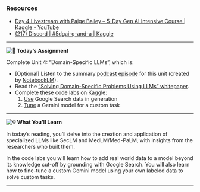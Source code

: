 ### Resources

* [Day 4 Livestream with Paige Bailey – 5-Day Gen AI Intensive Course | Kaggle - YouTube](https://www.youtube.com/watch?v=odvuLMJWUSU&list=PLqFaTIg4myu-b1PlxitQdY0UYIbys-2es&index=5)
* [(217) Discord | #5dgai-q-and-a | Kaggle](https://discord.com/channels/1101210829807956100/1303438695143178251)

---


**![🎒](https://fonts.gstatic.com/s/e/notoemoji/15.1/1f392/32.png) Today’s Assignment**

Complete Unit 4: “Domain-Specific LLMs”, which is:

* [Optional] Listen to the summary [podcast episode](https://notifications.googleapis.com/email/redirect?t=AFG8qyXmgeQ0PHkQurFuXz2TzHWJr3YYCnrtbUCDNsyD6xizeGvOrPp1uIAUnrd7ZCsdMVjiavrhAzGa34DAnnjzbXZ8iKq6cXhWzMAOrJKfRguo-q7M2xXiTt-ny3XO5TNsHEyfqHJCf6_8QNlHmKnlpYDWhEXixmq7J8rTBTr89WvcCoF8ac8eYDAS-6QlttyiXjzRBWjQfoxmXEKWWztjSBvXcNChivev4ohRo0Rsz2hbcCuZfwfsxZgrjrIjeRTsQpvo&r=eJzLKCkpKLbS16_MLy0p1UtK1U8yTDSJ8g-0iEjxBACSrAmV&s=ALHZ2r7IPgsSspkwd6TUJxE_IPJa) for this unit (created by [NotebookLM](https://notifications.googleapis.com/email/redirect?t=AFG8qyUcGhI8N8bdkN1jrnEOSA7nXrL2FcVoYvfa_jipDenhYaruhsPu4_eTAJk8XaHljdu7cX9l0TZ8mKDNgBfJj_d-a1IX424IT7Yc6jO6vuPxj3byjV7H6TKLAHL1QIxUOkt4gWyrHyI6lsSZX4-4WUDky5ZbcIzGbJ3HkTm3u0U_iRCBM2Ln8uWBvca1md50TmeoukWSklfkIaRhYEZ_pe0nLZsgbBxSi8l8X5NqKw3Kk1rTKddQi0McdtM7HCxhMBYy&r=eJzLKCkpKLbS18_LL0lNys_PzsnVS8_PT89J1QcAhrkJ4A&s=ALHZ2r6mYVwX2ukY1arLS0d83z8F)).
* Read the [“Solving Domain-Specific Problems Using LLMs” whitepaper](https://notifications.googleapis.com/email/redirect?t=AFG8qyWV4PGdEgp_fG47ZADRceWdUMMPWh-ifjEV9myPA6wWPVqoFLaT20ZkT735HNDVx6lHYJlBH_2lbCdhlduBtP3WF8gJchSzw5U_7oxLgi6npDRqxkqxou9lk5RtWQExwjC1tx3S77pBiTQ-lZc63wbbJ83gzYx01pJysBkoho88CxZVYIFL3sL0gkI7iOd5hQezZhrqKCNvmSErp2vL-EIJ9ugyovrBUK64L4ofMGUuR925KimucUuLCz1FCqLfIV7i&r=eJwVyUESgCAIAMAXofd-Y0rKBMKIxfeb9rpjb_Mj54hId-mdMVWVHIM2WjFc4MovzQ5NpdB0cMNKF1WwpSejODz-P7P4B5r-HiI&s=ALHZ2r5ZISVex__7caF5wzTdOn53).
* Complete these code labs on Kaggle:
  1. [Use](https://notifications.googleapis.com/email/redirect?t=AFG8qyUCnk9HC1C2AnsDdn9ypLqkBxSnCFqufNaFbwiJSixRv3VPjgVDHLuSxDsOUWHrSuZB5jLZ49HNJ81NQAMxPttvfX3-Mwuo-5QrmUeD6wZpCr18opgI0AvKm10RNagd_3FPRWjZ0x5GOYJl4QfDai0XyR6UfI0NTKu45hkYZZuiO3AmhqGeqbZ9MZ-bAVqnr0xEKlfD3UELB_SnANshw60KwHCDyDcdw19Wwl_AjpmJ1-ef1GqiPP-V1Z1cos5kTd28&r=eJwNyjEOwCAIAMAXIUun_oYIQWOVBmxIf9_efG3vO07EzCyDVC8p1SZWY8FJPno0cUGmFw5Qsz9ACHltoG7P4r70A2UuGXA&s=ALHZ2r54mhatCNAzdFL6WJxWYHAN) Google Search data in generation
  2. [Tune](https://notifications.googleapis.com/email/redirect?t=AFG8qyXG_3OkanvdPM7bgZumK1TGPPZKF5NeWpTY_Hw-1bspsCxkcHPhay9arGwvoFt0ops7aUYGtK73A7t404FH10CtpxgKXHEBkzGT6AgiIgkNZpW5NQPemIiYADH8D2ZdLLwApZwAYnxWGaffH3fQxro9J2iBkO1qbX1gfijuLT-db2x6QUQO69iT-MN_1_8gGc9ZPLcOIFXKMlawB20UV83E7-pIktItnRKG1Cra0CcokbCB3xK89jL0SDh6gsaJiUsa&r=eJwNyjEOwCAIAMAXIUun_oYoVaOAUYzp79ubr7iPdSOec0KjnDuHaILREqPQbHUVnoyJXrjgqcrgW6tmIIh7uQnIX_sHr-8aTg&s=ALHZ2r5jbNdBNI8iBHXC2GqsqvIC) a Gemini model for a custom task

---



**![💡](https://fonts.gstatic.com/s/e/notoemoji/15.1/1f4a1/32.png) What You’ll Learn**

In today’s reading, you’ll delve into the creation and application of specialized LLMs like SecLM and MedLM/Med-PaLM, with insights from the researchers who built them.

In the code labs you will learn how to add real world data to a model beyond its knowledge cut-off by grounding with Google Search.  You will also learn how to fine-tune a custom Gemini model using your own labeled data to solve custom tasks.

---
